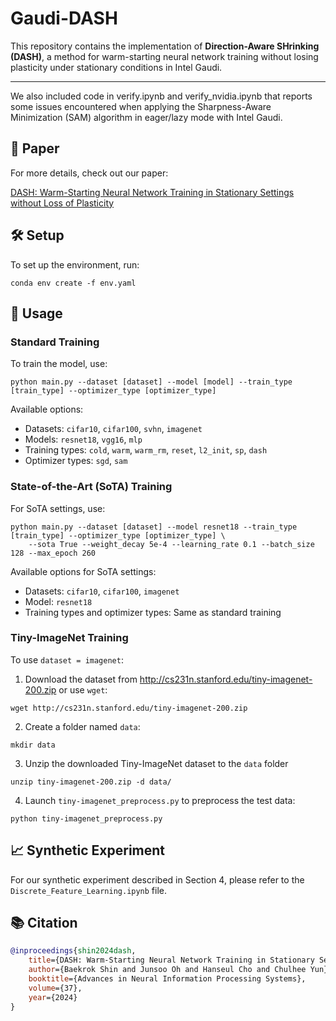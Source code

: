 # Gaudi-DASH

This repository contains the implementation of **Direction-Aware SHrinking (DASH)**, a method for warm-starting neural network training without losing plasticity under stationary conditions in Intel Gaudi.

---

We also included code in verify.ipynb and verify_nvidia.ipynb that reports some issues encountered when applying the Sharpness-Aware Minimization (SAM) algorithm in eager/lazy mode with Intel Gaudi.

## 📄 Paper

For more details, check out our paper: 

[DASH: Warm-Starting Neural Network Training in Stationary Settings without Loss of Plasticity](https://arxiv.org/abs/2410.23495)

## 🛠️ Setup

To set up the environment, run:

```
conda env create -f env.yaml
```

## 🚀 Usage

### Standard Training

To train the model, use:

```
python main.py --dataset [dataset] --model [model] --train_type [train_type] --optimizer_type [optimizer_type]
```

Available options:
- Datasets: `cifar10`, `cifar100`, `svhn`, `imagenet`
- Models: `resnet18`, `vgg16`, `mlp`
- Training types: `cold`, `warm`, `warm_rm`, `reset`, `l2_init`, `sp`, `dash`
- Optimizer types: `sgd`, `sam`
  
### State-of-the-Art (SoTA) Training

For SoTA settings, use:

```
python main.py --dataset [dataset] --model resnet18 --train_type [train_type] --optimizer_type [optimizer_type] \
    --sota True --weight_decay 5e-4 --learning_rate 0.1 --batch_size 128 --max_epoch 260
```

Available options for SoTA settings:
- Datasets: `cifar10`, `cifar100`, `imagenet`
- Model: `resnet18`
- Training types and optimizer types: Same as standard training


### Tiny-ImageNet Training
To use `dataset = imagenet`:

1. Download the dataset from http://cs231n.stanford.edu/tiny-imagenet-200.zip
or use `wget`:
~~~
wget http://cs231n.stanford.edu/tiny-imagenet-200.zip
~~~
2. Create a folder named `data`:
~~~
mkdir data
~~~
3. Unzip the downloaded Tiny-ImageNet dataset to the `data` folder 
~~~
unzip tiny-imagenet-200.zip -d data/
~~~
4. Launch `tiny-imagenet_preprocess.py` to preprocess the test data:
~~~
python tiny-imagenet_preprocess.py
~~~


## 📈 Synthetic Experiment

For our synthetic experiment described in Section 4, please refer to the `Discrete_Feature_Learning.ipynb` file.

## 📚 Citation
```bibtex
@inproceedings{shin2024dash,
    title={DASH: Warm-Starting Neural Network Training in Stationary Settings without Loss of Plasticity}, 
    author={Baekrok Shin and Junsoo Oh and Hanseul Cho and Chulhee Yun},
    booktitle={Advances in Neural Information Processing Systems},
    volume={37},
    year={2024}
}
```

